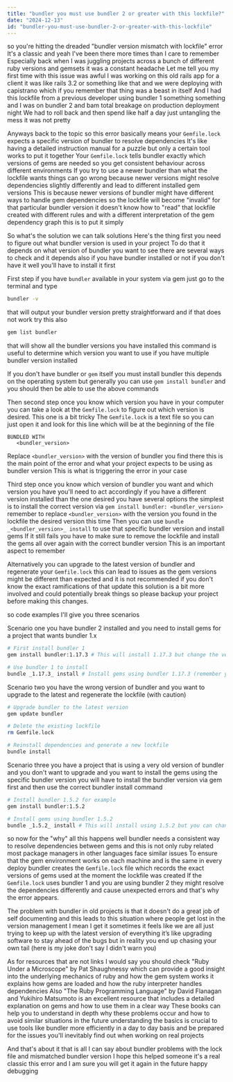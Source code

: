 ```yaml
---
title: "bundler you must use bundler 2 or greater with this lockfile?"
date: "2024-12-13"
id: "bundler-you-must-use-bundler-2-or-greater-with-this-lockfile"
---
```


 so you're hitting the dreaded "bundler version mismatch with lockfile" error It's a classic and yeah I've been there more times than I care to remember Especially back when I was juggling projects across a bunch of different ruby versions and gemsets it was a constant headache Let me tell you my first time with this issue was awful I was working on this old rails app for a client it was like rails 3.2 or something like that and we were deploying with capistrano which if you remember that thing was a beast in itself And I had this lockfile from a previous developer using bundler 1 something something and I was on bundler 2 and bam total breakage on production deployment night We had to roll back and then spend like half a day just untangling the mess it was not pretty

Anyways back to the topic so this error basically means your `Gemfile.lock` expects a specific version of bundler to resolve dependencies It's like having a detailed instruction manual for a puzzle but only a certain tool works to put it together Your `Gemfile.lock` tells bundler exactly which versions of gems are needed so you get consistent behaviour across different environments If you try to use a newer bundler than what the lockfile wants things can go wrong because newer versions might resolve dependencies slightly differently and lead to different installed gem versions This is because newer versions of bundler might have different ways to handle gem dependencies so the lockfile will become "invalid" for that particular bundler version it doesn't know how to "read" that lockfile created with different rules and with a different interpretation of the gem dependency graph this is to put it simply

So what's the solution we can talk solutions Here's the thing first you need to figure out what bundler version is used in your project To do that it depends on what version of bundler you want to see there are several ways to check and it depends also if you have bundler installed or not if you don't have it well you'll have to install it first

First step if you have `bundler` available in your system via gem just go to the terminal and type

```bash
bundler -v
```

that will output your bundler version pretty straightforward and if that does not work try this also

```bash
gem list bundler
```

that will show all the bundler versions you have installed this command is useful to determine which version you want to use if you have multiple bundler version installed

If you don't have bundler or `gem` itself you must install bundler this depends on the operating system but generally you can use `gem install bundler` and you should then be able to use the above commands

Then second step once you know which version you have in your computer you can take a look at the `Gemfile.lock` to figure out which version is desired. This one is a bit tricky The `Gemfile.lock` is a text file so you can just open it and look for this line which will be at the beginning of the file

```
BUNDLED WITH
   <bundler_version>
```

Replace `<bundler_version>` with the version of bundler you find there this is the main point of the error and what your project expects to be using as bundler version This is what is triggering the error in your case

Third step once you know which version of bundler you want and which version you have you'll need to act accordingly if you have a different version installed than the one desired you have several options the simplest is to install the correct version via `gem install bundler: <bundler_version>` remember to replace `<bundler_version>` with the version you found in the lockfile the desired version this time Then you can use `bundle _<bundler_version>_ install` to use that specific bundler version and install gems If it still fails you have to make sure to remove the lockfile and install the gems all over again with the correct bundler version This is an important aspect to remember

Alternatively you can upgrade to the latest version of bundler and regenerate your `Gemfile.lock` this can lead to issues as the gem versions might be different than expected and it is not recommended if you don't know the exact ramifications of that update this solution is a bit more involved and could potentially break things so please backup your project before making this changes.

 so code examples I'll give you three scenarios

Scenario one you have bundler 2 installed and you need to install gems for a project that wants bundler 1.x

```bash
# First install bundler 1
gem install bundler:1.17.3 # This will install 1.17.3 but change the version if you need it

# Use bundler 1 to install
bundle _1.17.3_ install # Install gems using bundler 1.17.3 (remember you can use a different version here if needed)
```

Scenario two you have the wrong version of bundler and you want to upgrade to the latest and regenerate the lockfile (with caution)

```bash
# Upgrade bundler to the latest version
gem update bundler

# Delete the existing lockfile
rm Gemfile.lock

# Reinstall dependencies and generate a new lockfile
bundle install
```

Scenario three you have a project that is using a very old version of bundler and you don't want to upgrade and you want to install the gems using the specific bundler version you will have to install the bundler version via gem first and then use the correct bundler install command

```bash
# Install bundler 1.5.2 for example
gem install bundler:1.5.2

# Install gems using bundler 1.5.2
bundle _1.5.2_ install # This will install using 1.5.2 but you can change it
```

 so now for the "why" all this happens well bundler needs a consistent way to resolve dependencies between gems and this is not only ruby related most package managers in other languages face similar issues To ensure that the gem environment works on each machine and is the same in every deploy bundler creates the `Gemfile.lock` file which records the exact versions of gems used at the moment the lockfile was created If the `Gemfile.lock` uses bundler 1 and you are using bundler 2 they might resolve the dependencies differently and cause unexpected errors and that's why the error appears.

The problem with bundler in old projects is that it doesn't do a great job of self documenting and this leads to this situation where people get lost in the version management I mean I get it sometimes it feels like we are all just trying to keep up with the latest version of everything it’s like upgrading software to stay ahead of the bugs but in reality you end up chasing your own tail (here is my joke don't say I didn't warn you)

As for resources that are not links I would say you should check "Ruby Under a Microscope" by Pat Shaughnessy which can provide a good insight into the underlying mechanics of ruby and how the gem system works it explains how gems are loaded and how the ruby interpreter handles dependencies Also "The Ruby Programming Language" by David Flanagan and Yukihiro Matsumoto is an excellent resource that includes a detailed explanation on gems and how to use them in a clear way These books can help you to understand in depth why these problems occur and how to avoid similar situations in the future understanding the basics is crucial to use tools like bundler more efficiently in a day to day basis and be prepared for the issues you'll inevitably find out when working on real projects

And that's about it that is all I can say about bundler problems with the lock file and mismatched bundler version I hope this helped someone it's a real classic this error and I am sure you will get it again in the future happy debugging
